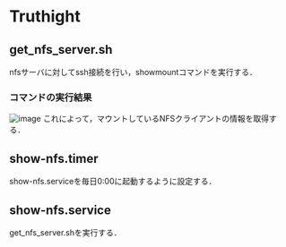 # Truthight
## get_nfs_server.sh
nfsサーバに対してssh接続を行い，showmountコマンドを実行する．
### コマンドの実行結果
![image](https://github.com/user-attachments/assets/48bf3ebf-d16f-40de-b196-a24d31348043)
これによって，マウントしているNFSクライアントの情報を取得する．
## show-nfs.timer
show-nfs.serviceを毎日0:00に起動するように設定する．
## show-nfs.service
get_nfs_server.shを実行する．
